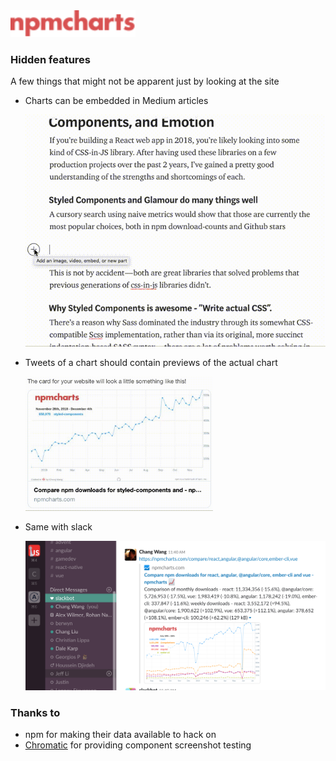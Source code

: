 <a href="https://npmcharts.com" style="max-width: 200px; display: block;">
  <img src="./packages/frontend/src/assets/images/logo.svg" alt="npmcharts" width="200"/>
</a>

### Hidden features

A few things that might not be apparent just by looking at the site

- Charts can be embedded in Medium articles  

  <img src="./assets/medium.gif" width="500"/>

- Tweets of a chart should contain previews of the actual chart

  <img src="./assets/twitter.gif" width="300"/>

- Same with slack  

  <img src="./assets/slack.png" width="500"/>


### Thanks to

- npm for making their data available to hack on
- [Chromatic](https://www.chromaticqa.com/) for providing component screenshot testing